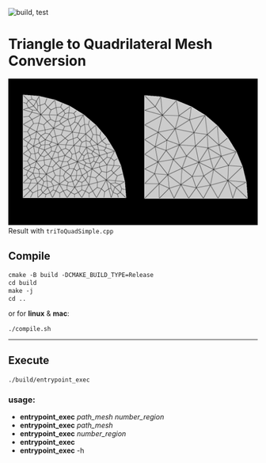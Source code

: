![build, test](https://github.com/kallu-A/Tri-2-Quad-Mesh/actions/workflows/continuous.yml/badge.svg)

# Triangle to Quadrilateral Mesh Conversion
![Display](.res/tri-2-quad.png)
Result with `triToQuadSimple.cpp`

## Compile
```shell
cmake -B build -DCMAKE_BUILD_TYPE=Release
cd build
make -j
cd ..
```

or for **linux** & **mac**:
```shell
./compile.sh
```

---

## Execute
```shell
./build/entrypoint_exec

``` 
### usage:
- **entrypoint_exec** *path_mesh* *number_region*
- **entrypoint_exec** *path_mesh*
- **entrypoint_exec** *number_region*
- **entrypoint_exec**
- **entrypoint_exec** -h